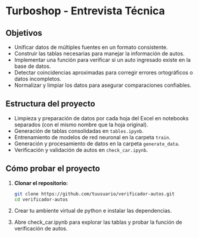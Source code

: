 #  Turboshop - Entrevista Técnica

##  Objetivos

- Unificar datos de múltiples fuentes en un formato consistente.
- Construir las tablas necesarias para manejar la información de autos.
- Implementar una función para verificar si un auto ingresado existe en la base de datos.
- Detectar coincidencias aproximadas para corregir errores ortográficos o datos incompletos.
- Normalizar y limpiar los datos para asegurar comparaciones confiables.


## Estructura del proyecto

- Limpieza y preparación de datos por cada hoja del Excel en notebooks separados (con el mismo nombre que la hoja original).
- Generación de tablas consolidadas en `tables.ipynb`.
- Entrenamiento de modelos de red neuronal en la carpeta `train`.
- Generación y procesamiento de datos en la carpeta `generate_data`.
- Verificación y validación de autos en `check_car.ipynb`.


##  Cómo probar el proyecto

1. **Clonar el repositorio:**

   ```bash
   git clone https://github.com/tuusuario/verificador-autos.git
   cd verificador-autos

2. Crear tu ambiente virtual de python e instalar las dependencias.

3. Abre check_car.ipynb para explorar las tablas y probar la función de verificación de autos.



